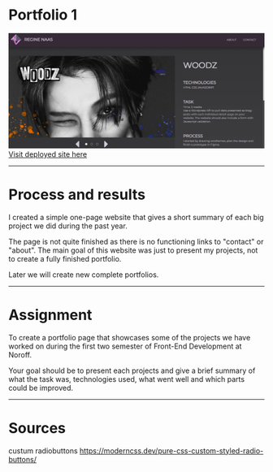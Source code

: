# Portfolio 1

![Momifolio](./media/momifolio.jpg "Momifolio")  
[Visit deployed site here](https://portfolio-1-moami.netlify.app/ "Momifolio")

---

# Process and results

I created a simple one-page website that gives a short summary of each big project we did during the past year.

The page is not quite finished as there is no functioning links to "contact" or "about". The main goal of this website was just to present my projects, not to create a fully finished portfolio.

Later we will create new complete portfolios.

---

# Assignment

To create a portfolio page that showcases some of the projects we have worked on during the first two semester of Front-End Development at Noroff.

Your goal should be to present each projects and give a brief summary of what the task was, technologies used, what went well and which parts could be improved.

---

# Sources

custum radiobuttons
https://moderncss.dev/pure-css-custom-styled-radio-buttons/
